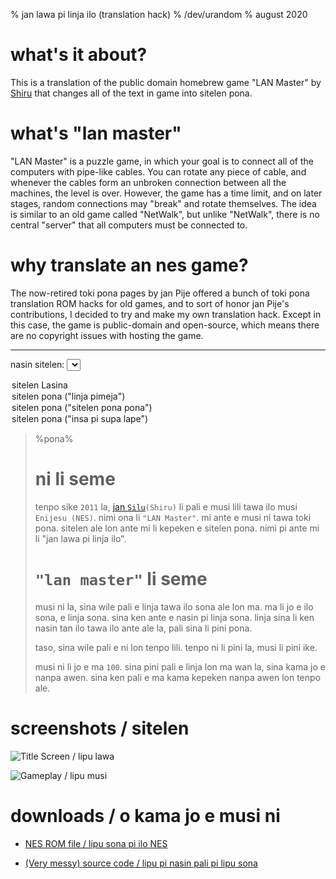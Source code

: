 % jan lawa pi linja ilo (translation hack)
% /dev/urandom
% august 2020

# what's it about?

This is a translation of the public domain homebrew game "LAN Master" by
[Shiru](http://shiru.untergrund.net/) that changes all of the text in game into
sitelen pona.

# what's "lan master"

"LAN Master" is a puzzle game, in which your goal is to connect all of the
computers with pipe-like cables. You can rotate any piece of cable, and whenever
the cables form an unbroken connection between all the machines, the level is
over. However, the game has a time limit, and on later stages, random
connections may "break" and rotate themselves. The idea is similar to an old
game called "NetWalk", but unlike "NetWalk", there is no central "server" that
all computers must be connected to.

# why translate an nes game?

The now-retired toki pona pages by jan Pije offered a bunch of toki pona translation ROM
hacks for old games, and to sort of honor jan Pije's contributions, I decided to
try and make my own translation hack. Except in this case, the game is
public-domain and open-source, which means there are no copyright issues with
hosting the game.

---

<label for="sitelen_pona">nasin sitelen:</label>
<select onchange="toggle_sitelen_pona(this.value)" name="sitelen_pona" id="sitelen_pona">
  <option value="" selected>sitelen Lasina</option>
  <option value="pimeja">sitelen pona ("linja pimeja")</option>
  <option value="ponapona">sitelen pona ("sitelen pona pona")</option>
  <option value="supalape">sitelen pona ("insa pi supa lape")</option>
</select>

> %pona%
> # ni li seme
>
> tenpo sike `2011` la, [jan `Silu`](http://shiru.untergrund.net)`(Shiru)`
> li pali e musi lili tawa ilo musi `Enijesu (NES)`. nimi ona li
> `"LAN Master"`. mi ante e
> musi ni tawa toki pona.  sitelen ale lon ante mi li kepeken e sitelen pona.
> nimi pi ante mi li "jan lawa pi linja ilo".
>
> # `"lan master"` li seme
>
> musi ni la, sina wile pali e linja tawa ilo sona ale lon ma. ma li jo e ilo
> sona, e linja sona. sina ken ante e nasin pi linja sona. linja sina li ken
> nasin tan ilo tawa ilo ante ale la, pali sina li pini pona.
>
> taso, sina wile pali e ni lon tenpo lili. tenpo ni li pini la, musi li pini
> ike.
>
> musi ni li jo e ma `100`. sina pini pali e linja lon ma wan la, sina kama jo e
> nanpa awen. sina ken pali e ma kama kepeken nanpa awen lon tenpo ale.
>

# screenshots / sitelen

![Title Screen / lipu lawa](/tokipona/jan_lawa_title.png)

![Gameplay / lipu musi](/tokipona/jan_lawa_gameplay.png)

# downloads / o kama jo e musi ni

* [NES ROM file / lipu sona pi ilo NES](/tokipona/jan_lawa.nes)

* [(Very messy) source code / lipu pi nasin pali pi lipu sona](/tokipona/jan_lawa_src.tar.gz)

